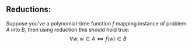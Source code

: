 ## Reductions:
Suppose you've a polynomial-time function $f$ mapping instance of problem $A$ into $B$, then using reduction this should hold true:
$$\forall w, w\in A \Longleftrightarrow f(w) \in B $$
